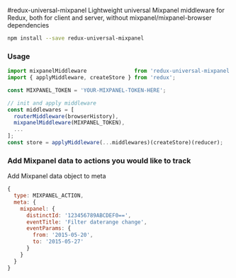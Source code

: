 #redux-universal-mixpanel
Lightweight universal Mixpanel middleware for Redux, both for client and server, without mixpanel/mixpanel-browser dependencies

```bash
npm install --save redux-universal-mixpanel
```

### Usage
```javascript
import mixpanelMiddleware               from 'redux-universal-mixpanel'
import { applyMiddleware, createStore } from 'redux';

const MIXPANEL_TOKEN = 'YOUR-MIXPANEL-TOKEN-HERE';

// init and apply middleware
const middlewares = [
  routerMiddleware(browserHistory),
  mixpanelMiddleware(MIXPANEL_TOKEN),
  ...
];
const store = applyMiddleware(...middlewares)(createStore)(reducer);

```

### Add Mixpanel data to actions you would like to track
Add Mixpanel data object to meta
```javascript
{
  type: MIXPANEL_ACTION,
  meta: {
    mixpanel: {
      distinctId: '123456789ABCDEF0==',
      eventTitle: 'Filter daterange change',
      eventParams: {
        from: '2015-05-20',
        to: '2015-05-27'
      }
    }
  }
}
```